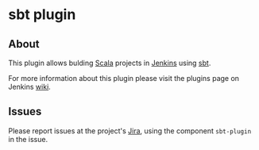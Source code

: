 sbt plugin
==========

About
-----
This plugin allows bulding [Scala] projects in [Jenkins] using [sbt].

For more information about this plugin please visit the plugins page on Jenkins [wiki].

Issues
------
Please report issues at the project's [Jira], using the component `sbt-plugin` in the issue.

[Scala]: https://www.scala-lang.org/
[Jenkins]: https://www.jenkins.io/
[sbt]: https://www.scala-sbt.org/
[wiki]: https://plugins.jenkins.io/sbt/
[Jira]: https://issues.jenkins.io/issues/?jql=project+%3D+JENKINS+AND+component+%3D+sbt-plugin
